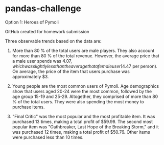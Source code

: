 # pandas-challenge
Option 1: Heroes of Pymoli

GitHub created for homework submission 


Three observable trends based on the data are:

1) More than 80 % of the total users are male players. They also account for more than 80 % of the total revenue. However, the average price that a male user spends was $4.07, which was slightly less than the average that a female user ($4.47 per person). On average, the price of the item that users purchase was approximately $3. 

2) Young people are the most common users of Pymoli. Age demographics show that users aged 20-24 were the most common, followed by the age group 15-19 and 25-29. Altogether, they comprised of more than 80 % of the total users. They were also spending the most money to purchase items. 

3) "Final Critic" was the most popular and the most profitable item. It was purchased 13 times, making a total profit of $59.99. The second most popular item was "Oathbreaker, Last Hope of the Breaking Storm," and it was purchased 12 times, making a total profit of $50.76. Other items were purchased less than 10 times. 
